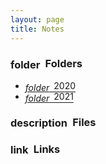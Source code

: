 ```yaml
---
layout: page
title: Notes
---
```

<h3><span class="material-icons" style="position:relative;top:0.1em">folder</span>&ensp;Folders</h3><ul>
<li><a href = "2020"><i class="material-icons" style="position:relative;top:0.2em">folder</i>&ensp;2020</a></li>
<li><a href = "2021"><i class="material-icons" style="position:relative;top:0.2em">folder</i>&ensp;2021</a></li>
</ul><h3><span class="material-icons" style="position:relative;top:0.1em">description</span>&ensp;Files</h3>
<ul>
</ul>
<h3><span class="material-icons" style="position:relative;top:0.1em">link</span>&ensp;Links</h3><ul>
</ul>